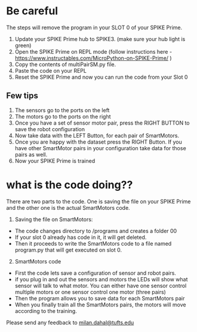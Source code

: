 # Be careful
The steps will remove the program in your SLOT 0 of your SPIKE Prime. 

1. Update your SPIKE Prime hub to SPIKE3. (make sure your hub light is green)
2. Open the SPIKE Prime on REPL mode (follow instructions here - https://www.instructables.com/MicroPython-on-SPIKE-Prime/ )
3. Copy the contents of multiPairSM.py file.
4. Paste the code on your REPL
5. Reset the SPIKE Prime and now you can run the code from your Slot 0

## Few tips
1. The sensors go to the ports on the left
2. The motors go to the ports on the right
3. Once you have a set of sensor motor pair, press the RIGHT BUTTON to save the robot configuration
4. Now take data with the LEFT Button, for each pair of SmartMotors.
5. Once you are happy with the dataset press the RIGHT Button. If you have other SmartMotor pairs in your configuration take data for those pairs as well.
6. Now your SPIKE Prime is trained

# what is the code doing??
There are two parts to the code. One is saving the file on your SPIKE Prime and the other one is the actual SmartMotors code. 
1. Saving the file on SmartMotors:
* The code changes directory to /programs and creates a folder 00
* If your slot 0 already has code in it, it will get deleted. 
* Then it proceeds to write the SmartMotors code to a file named program.py that will get executed on slot 0. 

2. SmartMotors code
* First the code lets save a configuration of sensor and robot pairs. 
* if you plug in and out the sensors and motors the LEDs will show what sensor will talk to what motor. You can either have one sensor control multiple motors or one sensor control one motor (three pairs) 
* Then the program allows you to save data for each SmartMotors pair
* When you finally train all the SmartMotors pairs, the motors will move according to the training. 

Please send any feedback to milan.dahal@tufts.edu

